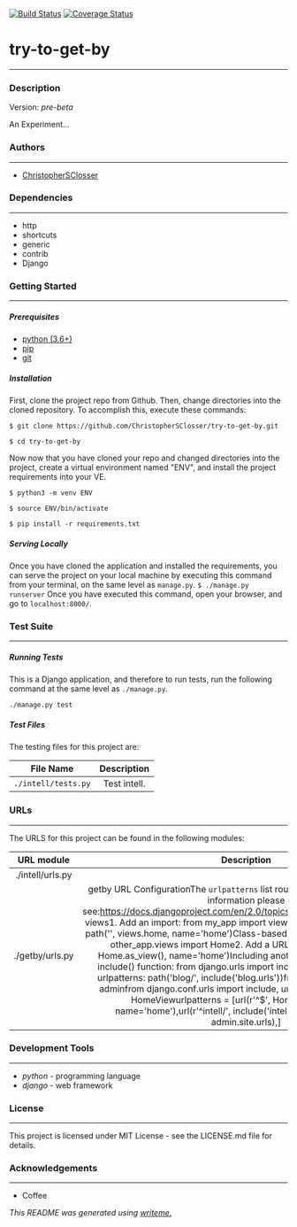 [![Build Status](https://travis-ci.org/ChristopherSClosser/try-to-get-by.svg?branch=master)](https://travis-ci.org/ChristopherSClosser/try-to-get-by) [![Coverage Status](https://coveralls.io/repos/github/ChristopherSClosser/try-to-get-by/badge.svg)](https://coveralls.io/github/ChristopherSClosser/try-to-get-by)
# try-to-get-by
---
### Description

Version: *pre-beta*

An Experiment...

### Authors
---
* [ChristopherSClosser](https://github.com/ChristopherSClosser/try-to-get-by)

### Dependencies
---
* http
* shortcuts
* generic
* contrib
* Django

### Getting Started
---
##### *Prerequisites*
* [python (3.6+)](https://www.python.org/downloads/)
* [pip](https://pip.pypa.io/en/stable/)
* [git](https://git-scm.com/)

##### *Installation*
First, clone the project repo from Github. Then, change directories into the cloned repository. To accomplish this, execute these commands:

`$ git clone https://github.com/ChristopherSClosser/try-to-get-by.git`

`$ cd try-to-get-by`

Now now that you have cloned your repo and changed directories into the project, create a virtual environment named "ENV", and install the project requirements into your VE.

`$ python3 -m venv ENV`

`$ source ENV/bin/activate`

`$ pip install -r requirements.txt`
##### *Serving Locally*
Once you have cloned the application and installed the requirements, you can serve the project on your local machine by executing this command from your terminal, on the same level as `manage.py`.
`$ ./manage.py runserver`
Once you have executed this command, open your browser, and go to `localhost:8000/`.
### Test Suite
---
##### *Running Tests*
This is a Django application, and therefore to run tests, run the following command at the same level as `./manage.py`.

`./manage.py test`
##### *Test Files*
The testing files for this project are:

| File Name | Description |
|:---:|:---:|
| `./intell/tests.py` | Test intell. |

### URLs
---
The URLS for this project can be found in the following modules:

| URL module | Description |
|:---:|:---:|
| ./intell/urls.py |  |
| ./getby/urls.py | getby URL ConfigurationThe `urlpatterns` list routes URLs to views. For more information please see:https://docs.djangoproject.com/en/2.0/topics/http/urls/Examples:Function views1. Add an import:  from my_app import views2. Add a URL to urlpatterns:  path('', views.home, name='home')Class-based views1. Add an import:  from other_app.views import Home2. Add a URL to urlpatterns:  path('', Home.as_view(), name='home')Including another URLconf1. Import the include() function: from django.urls import include, path2. Add a URL to urlpatterns:  path('blog/', include('blog.urls'))from django.contrib import adminfrom django.conf.urls import include, urlfrom getby.views import HomeViewurlpatterns = [url(r'^$', HomeView.as_view(), name='home'),url(r'^intell/', include('intell.urls')),url(r'^admin/', admin.site.urls),] |

### Development Tools
---
* *python* - programming language
* *django* - web framework

### License
---
This project is licensed under MIT License - see the LICENSE.md file for details.
### Acknowledgements
---
* Coffee

*This README was generated using [writeme.](https://github.com/chelseadole/write-me)*

